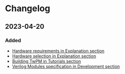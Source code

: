 # Changelog

## 2023-04-20

### Added

* [Hardware requirements in Explanation section](../explanation/index.md)
* [Hardware selection in Explanation section](../explanation/index.md)
* [Building TwPM in Tutorials section](../tutorials/building.md)
* [Verilog Modules specification in Development section](../development/verilog_modules.md)
